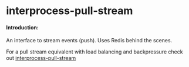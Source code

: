 interprocess-pull-stream
========================

#### Introduction:
An interface to stream events (push).
Uses Redis behind the scenes.

For a pull stream equivalent with load balancing
and backpressure check out [interprocess-pull-stream](https://github.com/eiriklv/interprocess-pull-stream)
